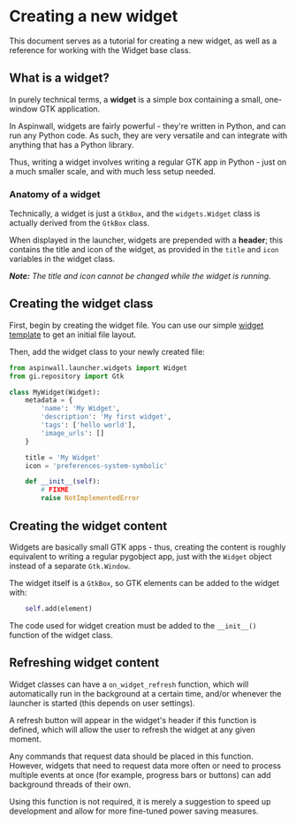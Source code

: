 # Creating a new widget

This document serves as a tutorial for creating a new widget, as well as a reference for working with the Widget base class.

## What is a widget?

In purely technical terms, a **widget** is a simple box containing a small, one-window GTK application.

In Aspinwall, widgets are fairly powerful - they're written in Python, and can run any Python code. As such, they are very versatile and can integrate with anything that has a Python library.

Thus, writing a widget involves writing a regular GTK app in Python - just on a much smaller scale, and with much less setup needed.

### Anatomy of a widget

Technically, a widget is just a `GtkBox`, and the `widgets.Widget` class is actually derived from the `GtkBox` class. 

When displayed in the launcher, widgets are prepended with a **header**; this contains the title and icon of the widget, as provided in the `title` and `icon` variables in the widget class.

***Note:** The title and icon cannot be changed while the widget is running.*

## Creating the widget class

First, begin by creating the widget file. You can use our simple [widget template](TODO) to get an initial file layout.

Then, add the widget class to your newly created file:

```python
from aspinwall.launcher.widgets import Widget
from gi.repository import Gtk

class MyWidget(Widget):
	metadata = {
		'name': 'My Widget',
		'description': 'My first widget',
		'tags': ['hello world'],
		'image_urls': []
	}

	title = 'My Widget'
	icon = 'preferences-system-symbolic'

	def __init__(self):
		# FIXME
		raise NotImplementedError
```

## Creating the widget content

Widgets are basically small GTK apps - thus, creating the content is roughly equivalent to writing a regular pygobject app, just with the `Widget` object instead of a separate `Gtk.Window`.

The widget itself is a `GtkBox`, so GTK elements can be added to the widget with:

```python
	self.add(element)
```

The code used for widget creation must be added to the `__init__()` function of the widget class.

## Refreshing widget content

Widget classes can have a `on_widget_refresh` function, which will automatically run in the background at a certain time, and/or whenever the launcher is started (this depends on user settings).

A refresh button will appear in the widget's header if this function is defined, which will allow the user to refresh the widget at any given moment.

Any commands that request data should be placed in this function. However, widgets that need to request data more often or need to process multiple events at once (for example, progress bars or buttons) can add background threads of their own.

Using this function is not required, it is merely a suggestion to speed up development and allow for more fine-tuned power saving measures.
